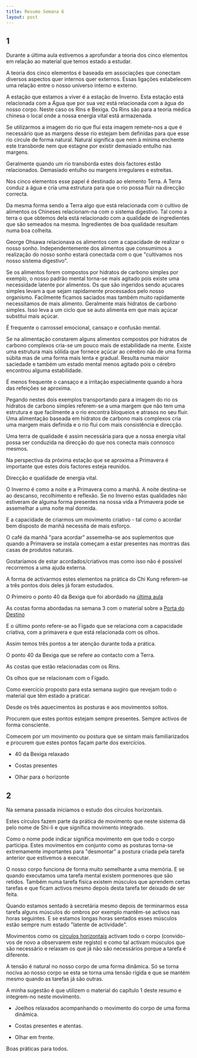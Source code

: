 ```yaml
---
title: Resumo Semana 6
layout: post
---
```


## 1

Durante a última aula estivemos a aprofundar a teoria dos cinco elementos
em relação ao material que temos estado a estudar. 

A teoria dos cinco elementos é baseada em associações que conectam
diversos aspectos quer internos quer externos. Essas ligações estabelecem
uma relação entre o nosso universo interno e externo. 

A estação que estamos a viver é a estação de Inverno. Esta estação está
relacionada com a Água que por sua vez está relacionada com a água do nosso
corpo. Neste caso os Rins e Bexiga. Os Rins são para a teoria médica chinesa
o local onde a nossa energia vital está armazenada. 

Se utilizarmos a imagem do rio que flui esta imagem remete-nos a que
é necessário que as margens desse rio estejam bem definidas para que esse
rio circule de forma natural. Natural significa que nem à mínima enchente
este transborde nem que estagne por existir demasiado entulho nas margens.

Geralmente quando um rio transborda estes dois factores estão
relacionados. Demasiado entulho ou margens irregulares e estreitas. 

Nos cinco elementos esse papel é destinado ao elemento Terra. A Terra conduz
a água e cria uma estrutura para que o rio possa fluir na direcção correcta.

Da mesma forma sendo a Terra algo que está relacionada com o cultivo de
alimentos os Chineses relacionam-na com o sistema digestivo. Tal como a terra
o que obtemos dela está relacionado com a qualidade de ingredientes que são
semeados na mesma.  Ingredientes de boa qualidade resultam numa boa colheita. 

George Ohsawa relacionava os alimentos com a capacidade de realizar
o nosso sonho. Independentemente dos alimentos que consumimos a realização
do nosso sonho estará conectada com o que "cultivamos nos nosso sistema
digestivo". 

Se os alimentos forem compostos por hidratos de carbono simples por exemplo,
o nosso padrão mental torna-se mais agitado pois existe uma necessidade latente
por alimentos. Os que são ingeridos sendo açucares simples levam a que
sejam rapidamente processados pelo nosso organismo. Facilmente ficamos
saciados mas também muito rapidamente necessitamos de mais alimento.
Geralmente mais hidratos de carbono simples. Isso leva a um ciclo que se
auto alimenta em que mais açúcar substitui mais açúcar. 

É frequente o carrossel emocional, cansaço e confusão mental. 

Se na alimentação constarem alguns alimentos compostos por hidratos de
carbono complexos cria-se um pouco mais de estabilidade na mente. Existe
uma estrutura mais sólida que fornece açúcar ao cérebro não de uma forma
súbita mas de uma forma mais lenta e gradual. Resulta numa maior saciedade
e também um estado mental menos agitado pois o cérebro encontrou alguma
estabilidade. 

É menos frequente o cansaço e a irritação especialmente quando a hora das
refeições se aproxima. 

Pegando nestes dois exemplos transportando para a imagem do rio os
hidratos de carbono simples referem-se a uma margem que não tem uma
estrutura e que facilmente a o rio encontra bloqueios e atrasos no seu
fluir. Uma alimentação baseada em hidratos de carbono mais complexos cria
uma margem mais definida e o rio flui com mais consistência e direcção. 

Uma terra de qualidade é assim necessária para que a nossa energia vital
possa ser conduzida na direcção do que nos conecta mais connosco mesmos.

Na perspectiva da próxima estação que se aproxima a Primavera é importante
que estes dois factores esteja reunidos. 

Direcção e qualidade de energia vital. 

O Inverno é como a noite e a Primavera como a manhã. A noite destina-se ao
descanso, recolhimento e reflexão. Se no Inverno estas qualidades não
estiveram de alguma forma presentes na nossa vida a Primavera pode se
assemelhar a uma noite mal dormida. 

E a capacidade de criarmos um movimento criativo - tal como o acordar bem
disposto de manhã necessita de mais esforço. 

O café da manhã "para acordar" assemelha-se aos suplementos que quando
a Primavera se instala começam a estar presentes nas montras das casas de
produtos naturais.

Gostaríamos de estar acordados/criativos mas como isso não é possível
recorremos a uma ajuda externa. 

A forma de activarmos estes elementos na prática do Chi Kung referem-se
a três pontos dois deles já foram estudados. 

O Primeiro o ponto 40 da Bexiga que foi abordado na [última
aula](http://regulares.devagar.org/2014/02/07/semana5.html)

As costas forma abordadas na semana 3 com o material sobre a [Porta do
Destino](http://regulares.devagar.org/2014/01/24/semana3.html)

E o último ponto refere-se ao Fígado que se relaciona com a capacidade
criativa, com a primavera e que está relacionada com os olhos. 

Assim temos três pontos a ter atenção durante toda a prática.

O ponto 40 da Bexiga que se refere ao contacto com a Terra.

As costas que estão relacionadas com os Rins.

Os olhos que se relacionam com o Fígado.

Como exercício proposto para esta semana sugiro que revejam todo
o material que têm estado a praticar. 

Desde os três aquecimentos às posturas e aos movimentos soltos. 

Procurem que estes pontos estejam sempre presentes. Sempre activos de
forma consciente. 

Comecem por um movimento ou postura que se sintam mais familiarizados
e procurem que estes pontos façam parte dos exercícios.

+ 40 da Bexiga relaxado

+ Costas presentes 

+ Olhar para o horizonte

## 2

Na semana passada iniciamos o estudo dos círculos horizontais. 

Estes círculos fazem parte da prática de movimento que neste sistema dá
pelo nome de Shi-li e que significa movimento integrado.

Como o nome pode indicar significa movimento em que todo o corpo
participa. Estes movimentos em conjunto como as posturas torna-se
extremamente importantes para "desmontar" a postura criada pela tarefa
anterior que estivemos a executar.

O nosso corpo funciona de forma muito semelhante a uma memória. E se
quando executamos uma tarefa mental existem pormenores que são retidos.
Também numa tarefa física existem músculos que aprendem certas tarefas
e que ficam activos mesmo depois desta tarefa ter deixado de ser feita.

Quando estamos sentado à secretária mesmo depois de terminarmos essa
tarefa alguns músculos do ombros por exemplo mantêm-se activos nas horas
seguintes. E se estamos longas horas sentados esses músculos estão sempre
num estado "latente de actividade". 

Movimentos como os [círculos
horizontais](https://s3-eu-west-1.amazonaws.com/ck-language/circulos-horizontais.flv)
activam todo o corpo (convido-vos de novo a observarem este registo)
e como tal activam músculos que são necessário e relaxam os que já não são
necessários porque a tarefa é diferente. 

A tensão é natural no nosso corpo de uma forma dinâmica. Só se torna
nociva ao nosso corpo se esta se torna uma tensão rígida e que se mantém
mesmo quando as tarefas já são outras. 

A minha sugestão é que utilizem o material do capítulo 1 deste resumo
e integrem-no neste movimento.

+ Joelhos relaxados acompanhando o movimento do corpo de uma forma
dinâmica.

+ Costas presentes e atentas.

+ Olhar em frente. 

Boas práticas para todos. 


